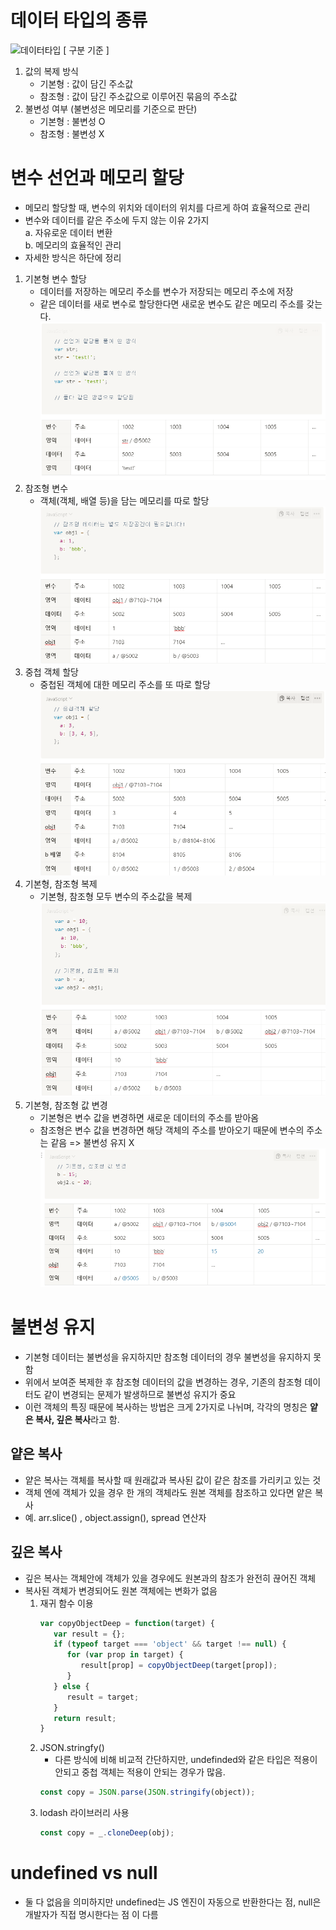 # 데이터 타입의 종류
![데이터타입](https://velog.velcdn.com/images/imjkim49/post/17b7a314-31f4-4285-a2dd-05a4cc78fbf3/image.png)
[ 구분 기준 ]  
1. 값의 복제 방식
   - 기본형 : 값이 담긴 주소값
   - 참조형 : 값이 담긴 주소값으로 이루어진 묶음의 주소값
2. 불변성 여부 (불변성은 메모리를 기준으로 판단)
   - 기본형 : 불변성 O
   - 참조형 : 불변성 X
  
  
# 변수 선언과 메모리 할당
- 메모리 할당할 때, 변수의 위치와 데이터의 위치를 다르게 하여 효율적으로 관리
- 변수와 데이터를 같은 주소에 두지 않는 이유 2가지  
  a. 자유로운 데이터 변환  
  b. 메모리의 효율적인 관리  
- 자세한 방식은 하단에 정리

1. 기본형 변수 할당
   - 데이터를 저장하는 메모리 주소를 변수가 저장되는 메모리 주소에 저장
   - 같은 데이터를 새로 변수로 할당한다면 새로운 변수도 같은 메모리 주소를 갖는다.
   ![기본형변수할당](./img/기본형변수할당.png)
2. 참조형 변수
   - 객체(객체, 배열 등)을 담는 메모리를 따로 할당
   ![참조형변수할당](./img/참조형변수할당.png)
3. 중첩 객체 할당
   - 중첩된 객체에 대한 메모리 주소를 또 따로 할당
   ![중첩객체할당](./img/중첩객체변수할당.png)
4. 기본형, 참조형 복제
   - 기본형, 참조형 모두 변수의 주소값을 복제
   ![복제](./img/변수복제.png)
5. 기본형, 참조형 값 변경
   - 기본형은 변수 값을 변경하면 새로운 데이터의 주소를 받아옴
   - 참조형은 변수 값을 변경하면 해당 객체의 주소를 받아오기 때문에 변수의 주소는 같음 => 불변성 유지 X
   ![복제](./img/변수값변경.png)

# 불변성 유지
- 기본형 데이터는 불변성을 유지하지만 참조형 데이터의 경우 불변성을 유지하지 못함
- 위에서 보여준 복제한 후 참조형 데이터의 값을 변경하는 경우, 기존의 참조형 데이터도 같이 변경되는 문제가 발생하므로 불변성 유지가 중요
- 이런 객체의 특징 때문에 복사하는 방법은 크게 2가지로 나뉘며, 각각의 명칭은 **얕은 복사, 깊은 복사**라고 함.

## 얕은 복사
- 얕은 복사는 객체를 복사할 때 원래값과 복사된 값이 같은 참조를 가리키고 있는 것
- 객체 엔에 객체가 있을 경우 한 개의 객체라도 원본 객체를 참조하고 있다면 얕은 복사
- 예. arr.slice() , object.assign(), spread 연산자

## 깊은 복사
- 깊은 복사는 객체안에 객체가 있을 경우에도 원본과의 참조가 완전히 끊어진 객체
- 복사된 객체가 변경되어도 원본 객체에는 변화가 없음
  1. 재귀 함수 이용
     ```javascript
     var copyObjectDeep = function(target) {
        var result = {};
        if (typeof target === 'object' && target !== null) {
           for (var prop in target) {
              result[prop] = copyObjectDeep(target[prop]);
           }
        } else {
           result = target;
        }
        return result;
     }
     ```
  2. JSON.stringfy()
     - 다른 방식에 비해 비교적 간단하지만, undefinded와 같은 타입은 적용이 안되고 중첩 객체는 적용이 안되는 경우가 많음.
     ```javascript
     const copy = JSON.parse(JSON.stringify(object));
     ```
  4. lodash 라이브러리 사용
     ```javascript
     const copy = _.cloneDeep(obj);
     ```

# undefined vs null
- 둘 다 없음을 의미하지만 undefined는 JS 엔진이 자동으로 반환한다는 점, null은 개발자가 직접 명시한다는 점 이 다름
